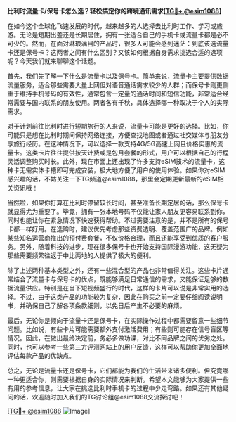 **比利时流量卡/保号卡怎么选？轻松搞定你的跨境通讯需求[[TG💪+ @esim1088](https://t.me/s/esim1088)]**

在如今这个全球化飞速发展的时代，越来越多的人选择去比利时工作、学习或旅游。无论是短期出差还是长期居住，拥有一张适合自己的手机卡或流量卡都是必不可少的。然而，在面对琳琅满目的产品时，很多人可能会感到迷茫：到底该选流量卡还是保号卡？这两者之间有什么区别？又该如何根据自身需求挑选合适的选项呢？今天我们就来聊聊这个话题。

首先，我们先了解一下什么是流量卡以及保号卡。简单来说，流量卡主要提供数据流量服务，适合那些需要大量上网但对语音通话需求较少的人群；而保号卡则更侧重于维持手机号码的有效性，通常包含一定量的通话时间和短信功能，非常适合经常需要与国内联系的朋友使用。两者各有千秋，具体选择哪一种取决于个人的实际需求。

对于计划前往比利时进行短期旅行的人来说，流量卡可能是更好的选择。比如，你可能只是想在比利时期间保持网络连接，方便查找地图或者通过社交媒体与朋友分享旅行经历。在这种情况下，可以选择一款支持4G/5G高速上网且价格实惠的流量卡。这类卡片往往提供按天计费或是包月套餐的形式，用户可以根据自己的行程灵活调整购买时长。此外，现在市面上还出现了许多支持eSIM技术的流量卡，这种卡无需实体卡槽即可完成安装，极大地方便了用户的使用体验。如果你对eSIM感兴趣的话，不妨关注一下TG频道@esim1088，那里会定期更新最新的eSIM相关资讯哦！

当然啦，如果你打算在比利时停留较长时间，甚至准备长期定居的话，那么保号卡就显得尤为重要了。毕竟，拥有一张本地号码不仅能让家人朋友更容易联系到你，同时也能让你在紧急情况下快速获得帮助。不过需要注意的是，并不是所有的保号卡都一样好用。在选购时，建议优先考虑那些资费透明、覆盖范围广的品牌。例如某些知名运营商推出的预付费套餐，不仅价格合理，而且还能享受到优质的客户服务。另外，随着科技的进步，现在很多保号卡也开始支持国际漫游功能，这无疑为那些需要频繁往返于中比两地的人提供了极大的便利。

除了上述两种基本类型之外，还有一些混合型的产品也非常值得关注。这些卡片通常结合了流量卡与保号卡的优点，既能够满足日常通信的需求，又能保证足够的数据流量供应。特别是在当下短视频盛行的时代，这样的卡片可以说是非常实用的选择。不过，由于这类产品的功能较为复杂，因此在购买之前一定要仔细阅读说明书，并确保自己了解各项条款细则，以免日后产生不必要的麻烦。

最后，无论你是倾向于流量卡还是保号卡，在实际操作过程中都需要留意一些细节问题。比如说，有些卡片可能需要额外支付激活费用；有些则可能存在信号盲区等情况。因此，在做出最终决定前，务必多做功课，对比不同品牌之间的优劣之处。同时，也可以参考一些第三方评测网站上的用户反馈，这样可以帮助你更加全面地评估每款产品的优缺点。

总之，无论是流量卡还是保号卡，它们都能为我们的生活带来诸多便利。但究竟哪一种更适合你，则需要根据自身的实际情况来判断。希望本文能够为大家提供一些有用的参考信息，让大家在挑选比利时手机卡的过程中少走弯路。如果还有其他疑问的话，欢迎随时加入我们的TG讨论组@esim1088交流探讨吧！

[[TG💪+ @esim1088](https://t.me/s/esim1088) ![Image](https://i.postimg.cc/4NQfJmqS/Snipaste-2025-05-13-00-14-12.png)]